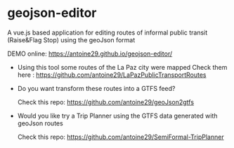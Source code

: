 # geojson-editor
A vue.js based application for editing routes of informal public transit (Raise&Flag Stop) using the geoJson format

DEMO online: https://antoine29.github.io/geojson-editor/

- Using this tool some routes of the La Paz city were mapped
    Check them here : https://github.com/antoine29/LaPazPublicTransportRoutes

- Do you want transform these routes into a GTFS feed?

    Check this repo: https://github.com/antoine29/geoJson2gtfs

- Would you like try a Trip Planner using the GTFS data generated with geoJson routes

    Check this repo: https://github.com/antoine29/SemiFormal-TripPlanner

